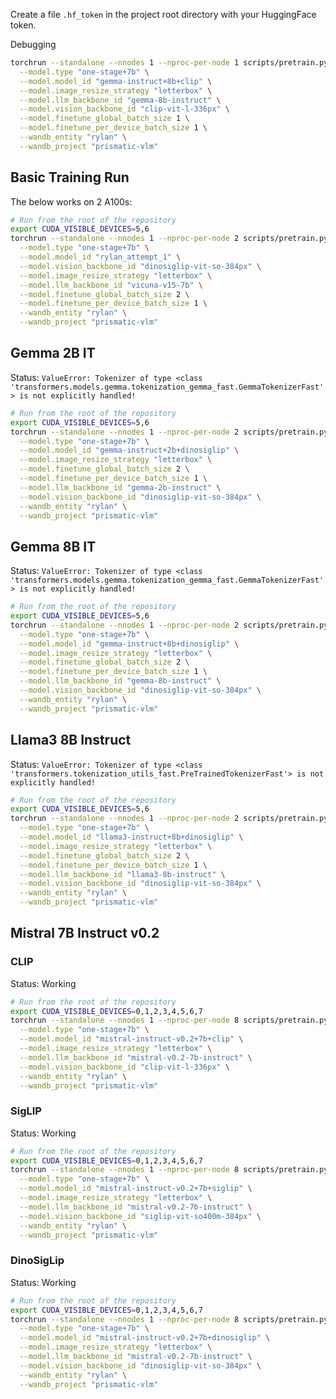 Create a file `.hf_token` in the project root directory with your HuggingFace token.

Debugging

```bash
torchrun --standalone --nnodes 1 --nproc-per-node 1 scripts/pretrain.py \
  --model.type "one-stage+7b" \
  --model.model_id "gemma-instruct+8b+clip" \
  --model.image_resize_strategy "letterbox" \
  --model.llm_backbone_id "gemma-8b-instruct" \
  --model.vision_backbone_id "clip-vit-l-336px" \
  --model.finetune_global_batch_size 1 \
  --model.finetune_per_device_batch_size 1 \
  --wandb_entity "rylan" \
  --wandb_project "prismatic-vlm"
```


## Basic Training Run

The below works on 2 A100s:

```bash
# Run from the root of the repository
export CUDA_VISIBLE_DEVICES=5,6
torchrun --standalone --nnodes 1 --nproc-per-node 2 scripts/pretrain.py \
  --model.type "one-stage+7b" \
  --model.model_id "rylan_attempt_1" \
  --model.vision_backbone_id "dinosiglip-vit-so-384px" \
  --model.image_resize_strategy "letterbox" \
  --model.llm_backbone_id "vicuna-v15-7b" \
  --model.finetune_global_batch_size 2 \
  --model.finetune_per_device_batch_size 1 \
  --wandb_entity "rylan" \
  --wandb_project "prismatic-vlm"
```


## Gemma 2B IT

Status: `ValueError: Tokenizer of type <class 'transformers.models.gemma.tokenization_gemma_fast.GemmaTokenizerFast'> is not explicitly handled!`

```bash
# Run from the root of the repository
export CUDA_VISIBLE_DEVICES=5,6
torchrun --standalone --nnodes 1 --nproc-per-node 2 scripts/pretrain.py \
  --model.type "one-stage+7b" \
  --model.model_id "gemma-instruct+2b+dinosiglip" \
  --model.image_resize_strategy "letterbox" \
  --model.finetune_global_batch_size 2 \
  --model.finetune_per_device_batch_size 1 \
  --model.llm_backbone_id "gemma-2b-instruct" \
  --model.vision_backbone_id "dinosiglip-vit-so-384px" \
  --wandb_entity "rylan" \
  --wandb_project "prismatic-vlm"
```


## Gemma 8B IT

Status: `ValueError: Tokenizer of type <class 'transformers.models.gemma.tokenization_gemma_fast.GemmaTokenizerFast'> is not explicitly handled!`

```bash
# Run from the root of the repository
export CUDA_VISIBLE_DEVICES=5,6
torchrun --standalone --nnodes 1 --nproc-per-node 2 scripts/pretrain.py \
  --model.type "one-stage+7b" \
  --model.model_id "gemma-instruct+8b+dinosiglip" \
  --model.image_resize_strategy "letterbox" \
  --model.finetune_global_batch_size 2 \
  --model.finetune_per_device_batch_size 1 \
  --model.llm_backbone_id "gemma-8b-instruct" \
  --model.vision_backbone_id "dinosiglip-vit-so-384px" \
  --wandb_entity "rylan" \
  --wandb_project "prismatic-vlm"
```


## Llama3 8B Instruct

Status: `ValueError: Tokenizer of type <class 'transformers.tokenization_utils_fast.PreTrainedTokenizerFast'> is not explicitly handled!`

```bash
# Run from the root of the repository
export CUDA_VISIBLE_DEVICES=5,6
torchrun --standalone --nnodes 1 --nproc-per-node 2 scripts/pretrain.py \
  --model.type "one-stage+7b" \
  --model.model_id "llama3-instruct+8b+dinosiglip" \
  --model.image_resize_strategy "letterbox" \
  --model.finetune_global_batch_size 2 \
  --model.finetune_per_device_batch_size 1 \
  --model.llm_backbone_id "llama3-8b-instruct" \
  --model.vision_backbone_id "dinosiglip-vit-so-384px" \
  --wandb_entity "rylan" \
  --wandb_project "prismatic-vlm"
```



## Mistral 7B Instruct v0.2

### CLIP

Status: Working

```bash
# Run from the root of the repository
export CUDA_VISIBLE_DEVICES=0,1,2,3,4,5,6,7
torchrun --standalone --nnodes 1 --nproc-per-node 8 scripts/pretrain.py \
  --model.type "one-stage+7b" \
  --model.model_id "mistral-instruct-v0.2+7b+clip" \
  --model.image_resize_strategy "letterbox" \
  --model.llm_backbone_id "mistral-v0.2-7b-instruct" \
  --model.vision_backbone_id "clip-vit-l-336px" \
  --wandb_entity "rylan" \
  --wandb_project "prismatic-vlm"
```

### SigLIP

Status: Working

```bash
# Run from the root of the repository
export CUDA_VISIBLE_DEVICES=0,1,2,3,4,5,6,7
torchrun --standalone --nnodes 1 --nproc-per-node 8 scripts/pretrain.py \
  --model.type "one-stage+7b" \
  --model.model_id "mistral-instruct-v0.2+7b+siglip" \
  --model.image_resize_strategy "letterbox" \
  --model.llm_backbone_id "mistral-v0.2-7b-instruct" \
  --model.vision_backbone_id "siglip-vit-so400m-384px" \
  --wandb_entity "rylan" \
  --wandb_project "prismatic-vlm"
```


### DinoSigLip

Status: Working

```bash
# Run from the root of the repository
export CUDA_VISIBLE_DEVICES=0,1,2,3,4,5,6,7
torchrun --standalone --nnodes 1 --nproc-per-node 8 scripts/pretrain.py \
  --model.type "one-stage+7b" \
  --model.model_id "mistral-instruct-v0.2+7b+dinosiglip" \
  --model.image_resize_strategy "letterbox" \
  --model.llm_backbone_id "mistral-v0.2-7b-instruct" \
  --model.vision_backbone_id "dinosiglip-vit-so-384px" \
  --wandb_entity "rylan" \
  --wandb_project "prismatic-vlm"
```
